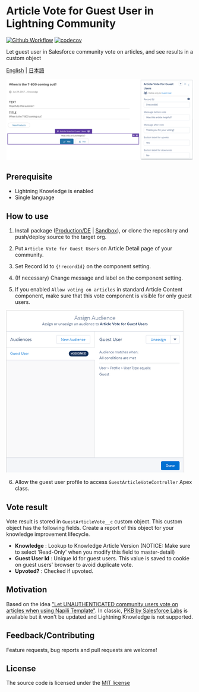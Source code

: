 # Article Vote for Guest User in Lightning Community

[![Github Workflow](https://github.com/shunkosa/guest-article-vote-salesforce-community/workflows/unit%20test/badge.svg?branch=master)](https://github.com/shunkosa/guest-article-vote-salesforce-community/actions?query=workflow%3A%22unit%20test%22) [![codecov](https://codecov.io/gh/shunkosa/guest-article-vote-salesforce-community/branch/master/graph/badge.svg)](https://codecov.io/gh/shunkosa/guest-article-vote-salesforce-community)

Let guest user in Salesforce community vote on articles, and see results in a custom object

[English](README.md) | [日本語](README.ja.md)

![](img/screenshot.png)

## Prerequisite

-   Lightning Knowledge is enabled
-   Single language

## How to use

1. Install package ([Production/DE](https://login.salesforce.com/packaging/installPackage.apexp?p0=04tf40000047tgtAAA) | [Sandbox](https://test.salesforce.com/packaging/installPackage.apexp?p0=04tf40000047tgtAAA)), or clone the repository and push/deploy source to the target org.

2. Put `Article Vote for Guest Users` on Article Detail page of your community.

3. Set Record Id to `{!recordId}` on the component setting.

4. (If necessary) Change message and label on the component setting.

5. If you enabled `Allow voting on articles` in standard Article Content component, make sure that this vote component is visible for only guest users.

![](img/assign-audience.png)

6. Allow the guest user profile to access `GuestArticleVoteController` Apex class.

## Vote result

Vote result is stored in `GuestArticleVote__c` custom object. This custom object has the following fields. Create a report of this object for your knowledge improvement lifecycle.

-   **Knowledge** : Lookup to Knowledge Article Version (NOTICE: Make sure to select 'Read-Only' when you modify this field to master-detail)
-   **Guest User Id** : Unique Id for guest users. This value is saved to cookie on guest users' browser to avoid duplicate vote.
-   **Upvoted?** : Checked if upvoted.

## Motivation

Based on the idea ["Let UNAUTHENTICATED community users vote on articles when using Napili Template"](https://success.salesforce.com/ideaView?id=0873A000000CNLzQAO). In classic, [PKB by Salesforce Labs](https://appexchange.salesforce.com/appxListingDetail?listingId=a0N300000059QxXEAU) is available but it won't be updated and Lightning Knowledge is not supported.

## Feedback/Contributing

Feature requests, bug reports and pull requests are welcome!

## License

The source code is licensed under the [MIT license](./LICENSE)
